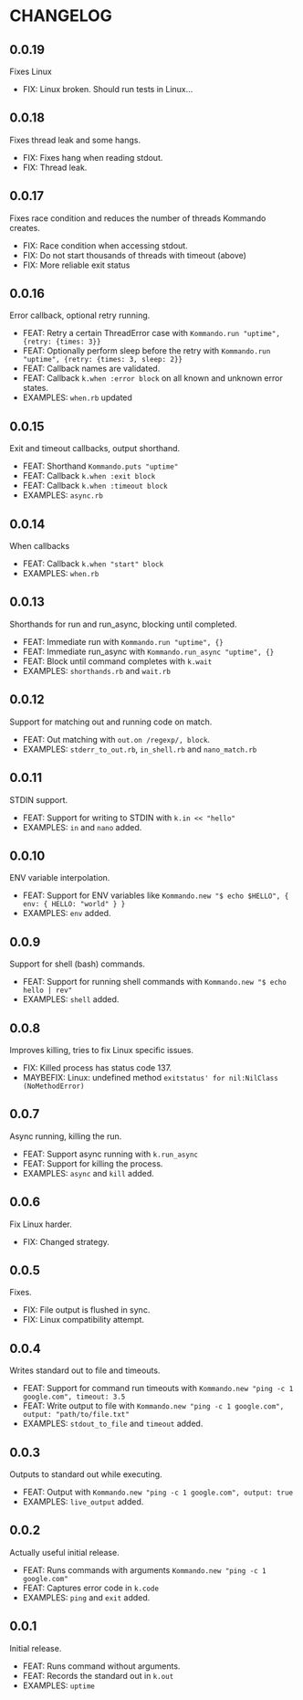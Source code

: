 # CHANGELOG

## 0.0.19
Fixes Linux

- FIX: Linux broken. Should run tests in Linux...

## 0.0.18
Fixes thread leak and some hangs.

- FIX: Fixes hang when reading stdout.
- FIX: Thread leak.

## 0.0.17
Fixes race condition and reduces the number of threads Kommando creates.

- FIX: Race condition when accessing stdout.
- FIX: Do not start thousands of threads with timeout (above)
- FIX: More reliable exit status

## 0.0.16
Error callback, optional retry running.

- FEAT: Retry a certain ThreadError case with `Kommando.run "uptime", {retry: {times: 3}}`
- FEAT: Optionally perform sleep before the retry with `Kommando.run "uptime", {retry: {times: 3, sleep: 2}}`
- FEAT: Callback names are validated.
- FEAT: Callback `k.when :error block` on all known and unknown error states.
- EXAMPLES: `when.rb` updated

## 0.0.15
Exit and timeout callbacks, output shorthand.

- FEAT: Shorthand `Kommando.puts "uptime"`
- FEAT: Callback `k.when :exit block`
- FEAT: Callback `k.when :timeout block`
- EXAMPLES: `async.rb`

## 0.0.14
When callbacks

 - FEAT: Callback `k.when "start" block`
 - EXAMPLES: `when.rb`

## 0.0.13
Shorthands for run and run_async, blocking until completed.

 - FEAT: Immediate run with `Kommando.run "uptime", {}`
 - FEAT: Immediate run_async with `Kommando.run_async "uptime", {}`
 - FEAT: Block until command completes with `k.wait`
 - EXAMPLES: `shorthands.rb` and `wait.rb`

## 0.0.12
Support for matching out and running code on match.

 - FEAT: Out matching with `out.on /regexp/, block`.
 - EXAMPLES: `stderr_to_out.rb`, `in_shell.rb` and `nano_match.rb`

## 0.0.11
STDIN support.

 - FEAT: Support for writing to STDIN with `k.in << "hello"`
 - EXAMPLES: `in` and `nano` added.

## 0.0.10
ENV variable interpolation.

 - FEAT: Support for ENV variables like `Kommando.new "$ echo $HELLO", { env: { HELLO: "world" } }`
 - EXAMPLES: `env` added.

## 0.0.9
Support for shell (bash) commands.

 - FEAT: Support for running shell commands with `Kommando.new "$ echo hello | rev"`
 - EXAMPLES: `shell` added.

## 0.0.8
Improves killing, tries to fix Linux specific issues.

 - FIX: Killed process has status code 137.
 - MAYBEFIX: Linux: undefined method `exitstatus' for nil:NilClass (NoMethodError)`

## 0.0.7
Async running, killing the run.

 - FEAT: Support async running with `k.run_async`
 - FEAT: Support for killing the process.
 - EXAMPLES: `async` and `kill` added.

## 0.0.6
Fix Linux harder.

 - FIX: Changed strategy.

## 0.0.5
Fixes.

 - FIX: File output is flushed in sync.
 - FIX: Linux compatibility attempt.

## 0.0.4
Writes standard out to file and timeouts.

 - FEAT: Support for command run timeouts with `Kommando.new "ping -c 1 google.com", timeout: 3.5`
 - FEAT: Write output to file with `Kommando.new "ping -c 1 google.com", output: "path/to/file.txt"`
 - EXAMPLES: `stdout_to_file` and `timeout` added.

## 0.0.3
Outputs to standard out while executing.

 - FEAT: Output with `Kommando.new "ping -c 1 google.com", output: true`
 - EXAMPLES: `live_output` added.

## 0.0.2
Actually useful initial release.

 - FEAT: Runs commands with arguments `Kommando.new "ping -c 1 google.com"`
 - FEAT: Captures error code in `k.code`
 - EXAMPLES: `ping` and `exit` added.

## 0.0.1
Initial release.

 - FEAT: Runs command without arguments.
 - FEAT: Records the standard out in `k.out`
 - EXAMPLES: `uptime`
